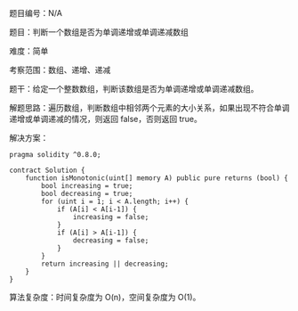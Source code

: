 题目编号：N/A

题目：判断一个数组是否为单调递增或单调递减数组

难度：简单

考察范围：数组、递增、递减

题干：给定一个整数数组，判断该数组是否为单调递增或单调递减数组。

解题思路：遍历数组，判断数组中相邻两个元素的大小关系，如果出现不符合单调递增或单调递减的情况，则返回 false，否则返回 true。

解决方案：

```solidity
pragma solidity ^0.8.0;

contract Solution {
    function isMonotonic(uint[] memory A) public pure returns (bool) {
        bool increasing = true;
        bool decreasing = true;
        for (uint i = 1; i < A.length; i++) {
            if (A[i] < A[i-1]) {
                increasing = false;
            }
            if (A[i] > A[i-1]) {
                decreasing = false;
            }
        }
        return increasing || decreasing;
    }
}
```

算法复杂度：时间复杂度为 O(n)，空间复杂度为 O(1)。